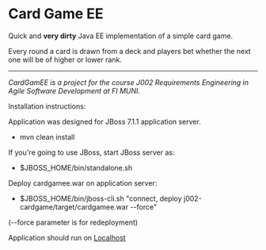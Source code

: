 Card Game EE
============

Quick and **very dirty** Java EE implementation of a simple card game.

Every round a card is drawn from a deck and players bet whether the next one will be of higher or lower rank.

---
_CardGamEE is a project for the course J002 Requirements Engineering in Agile Software Development at FI MUNI._

Installation instructions:

Application was designed for JBoss 7.1.1 application server.

- mvn clean install


If you're going to use JBoss, start JBoss server as:

- $JBOSS_HOME/bin/standalone.sh

Deploy cardgamee.war on application server:
- $JBOSS_HOME/bin/jboss-cli.sh "connect, deploy j002-cardgame/target/cardgamee.war --force"

(--force parameter is for redeployment)

Application should run on 
[Localhost](http://localhost:8080/cardgamee)
